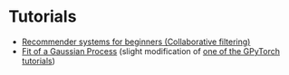 # Tutorials

- [Recommender systems for beginners (Collaborative filtering)](https://github.com/couturierc/tutorials/tree/master/gp)
- [Fit of a Gaussian Process](https://github.com/couturierc/tutorials/tree/master/gp) (slight modification of [one of the GPyTorch tutorials](https://github.com/cornellius-gp/gpytorch/blob/master/examples/01_Exact_GPs/Simple_GP_Regression.ipynb))

